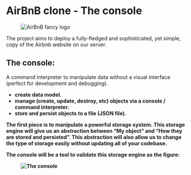 # AirBnB clone - The console

<figure>
    <img src="https://drive.google.com/uc?export=view&id=1sWCzpc7sIY0VCsEOpQDmJPS5q7weRhj-" alt="AirBnB fancy logo">
</figure>

The project aims to deploy a fully-fledged and sophisticated, yet simple, copy of the Airbnb website on our server.

## The console:

A command interpreter to manipulate data without a visual interface (perfect for development and debugging).<b/>

+ create data model.
+ manage (create, update, destroy, etc) objects via a console / command interpreter.
+ store and persist objects to a file (JSON file).

The first piece is to manipulate a powerful storage system. This storage engine
will give us an abstraction between “My object” and “How they are stored and persisted”.
This abstraction will also allow us to change the type of storage easily without updating all of your codebase.<b/>

The console will be a tool to validate this storage engine as the figure:

<figure>
    <img src="https://drive.google.com/uc?export=view&id=1Nq8qsHpLmrY6hihJdZaRTjoJWWnXWL6C" alt="The console">
</figure>
